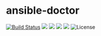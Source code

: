 # ansible-doctor

[![Build Status](https://cloud.drone.io/api/badges/xoxys/ansible-doctor/status.svg)](https://cloud.drone.io/xoxys/ansible-doctor)
[![](https://images.microbadger.com/badges/image/xoxys/ansible-doctor.svg)](https://microbadger.com/images/xoxys/ansible-doctor "Get your own image badge on microbadger.com")
[![](https://images.microbadger.com/badges/version/xoxys/ansible-doctor.svg)](https://microbadger.com/images/xoxys/ansible-doctor "Get your own version badge on microbadger.com")
[![](https://images.microbadger.com/badges/version/xoxys/ansible-doctor:amd64.svg)](https://microbadger.com/images/xoxys/ansible-doctor:amd64 "Get your own version badge on microbadger.com")
[![](https://images.microbadger.com/badges/version/xoxys/ansible-doctor:arm.svg)](https://microbadger.com/images/xoxys/ansible-doctor:arm "Get your own version badge on microbadger.com")
![License](https://img.shields.io/github/license/xoxys/ansible-doctor)
